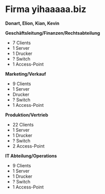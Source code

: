 # Firma yihaaaaa.biz

**Donart, Elion, Kian, Kevin**

**Geschäftsleitung/Finanzen/Rechtsabteilung**
- 7 Clients
- 1 Server
- 1 Drucker
- ? Switch
- 1 Access-Point

**Marketing/Verkauf**
- 9 Clients
- 1 Server
- Drucker
- ? Switch
- 1 Access-Point

**Produktion/Vertrieb**
- 22 Clients
- 1 Server
- 1 Drucker
- ? Switch
- 2 Access-Point

**IT Abteilung/Operations**
- 9 Clients
- 1 Server
- 1 Drucker
- ? Switch
- 1 Access-Point

  
